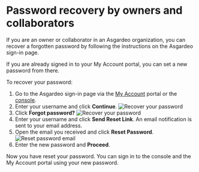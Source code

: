# Password recovery by owners and collaborators

If you are an owner or collaborator in an Asgardeo organization, you can recover a forgotten password by following the instructions on the Asgardeo sign-in page.

If you are already signed in to your My Account portal, you can <a :href="$withBase('/guides/organization/self-service/asgardeo-user/my-account/#change-password')">set a new password</a> from there.

To recover your password:
1. Go to the Asgardeo sign-in page via the [My Account](https://myaccount.asgardeo.io/) portal or the [console](https://console.asgardeo.io/login).
2. Enter your username and click **Continue**.
   <img :src="$withBase('/assets/img/guides/organization/self-service/asgardeo-user/reset-password-for-asgardeo-user.png')" alt="Recover your password">
3. Click **Forgot password?**
   <img :src="$withBase('/assets/img/guides/organization/self-service/asgardeo-user/reset-password-for-asgardeo-user-step2.png')" alt="Recover your password">
4. Enter your username and click **Send Reset Link**. An email notification is sent to your email address. 
5. Open the email you received and click **Reset Password**.
   <img :src="$withBase('/assets/img/guides/organization/self-service/asgardeo-user/reset-password-email-asgardeo-user.png')" alt="Reset password email">
6. Enter the new password and **Proceed**.

Now you have reset your password. You can sign in to the console and the My Account portal using your new password.
